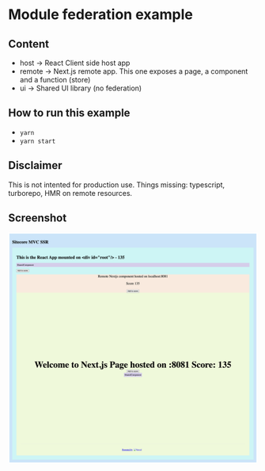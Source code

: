 # Module federation example

## Content
* host -> React Client side host app
* remote -> Next.js remote app. This one exposes a page, a component and a function (store)
* ui -> Shared UI library (no federation)

## How to run this example
* `yarn`
* `yarn start`

## Disclaimer
This is not intented for production use. Things missing: typescript, turborepo, HMR on remote resources.

## Screenshot
![example](example.png)